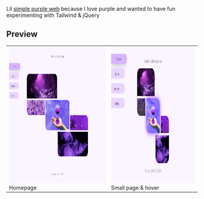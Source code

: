 Lil [simple purple web](https://stefani-gifta.github.io/simple-purple/) because I love purple and wanted to have fun experimenting with Tailwind & jQuery

## Preview

<table>
  <tr>
    <td>
      <img src="./screenshot.png" alt="Homepage" style="height:360px;">
      <div>Homepage</div>
    </td>
    <td>
      <img src="./screenshot-r.png" alt="On hover" style="height:360px;">
      <div>Small page & hover</div>
    </td>
  </tr>
</table>
